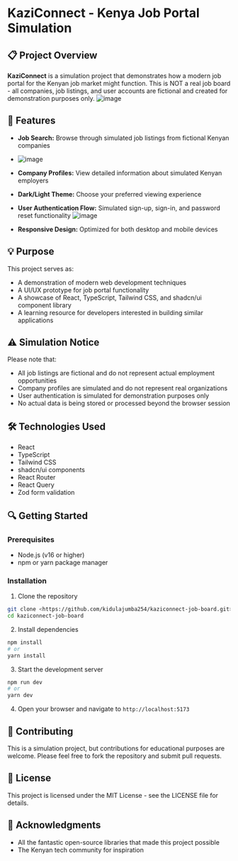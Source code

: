 
# KaziConnect - Kenya Job Portal Simulation


## 📋 Project Overview

**KaziConnect** is a simulation project that demonstrates how a modern job portal for the Kenyan job market might function. This is NOT a real job board - all companies, job listings, and user accounts are fictional and created for demonstration purposes only.
![image](https://github.com/user-attachments/assets/b07447e6-3404-490e-b3cd-9f24ae24f0b4)


## 🚀 Features

- **Job Search:** Browse through simulated job listings from fictional Kenyan companies
- ![image](https://github.com/user-attachments/assets/3d60ae6b-6d7f-476d-bffc-2eec9504b04d)

- **Company Profiles:** View detailed information about simulated Kenyan employers
- **Dark/Light Theme:** Choose your preferred viewing experience
- **User Authentication Flow:** Simulated sign-up, sign-in, and password reset functionality
![image](https://github.com/user-attachments/assets/34df359e-8067-4276-bc9f-b28e93c4b5d9)

- **Responsive Design:** Optimized for both desktop and mobile devices

## 💡 Purpose

This project serves as:
- A demonstration of modern web development techniques
- A UI/UX prototype for job portal functionality
- A showcase of React, TypeScript, Tailwind CSS, and shadcn/ui component library
- A learning resource for developers interested in building similar applications

## ⚠️ Simulation Notice

Please note that:
- All job listings are fictional and do not represent actual employment opportunities
- Company profiles are simulated and do not represent real organizations
- User authentication is simulated for demonstration purposes only
- No actual data is being stored or processed beyond the browser session

## 🛠️ Technologies Used

- React
- TypeScript
- Tailwind CSS
- shadcn/ui components
- React Router
- React Query
- Zod form validation

## 🔍 Getting Started

### Prerequisites

- Node.js (v16 or higher)
- npm or yarn package manager

### Installation

1. Clone the repository
```bash
git clone <https://github.com/kidulajumba254/kaziconnect-job-board.git>
cd kaziconnect-job-board
```

2. Install dependencies
```bash
npm install
# or
yarn install
```

3. Start the development server
```bash
npm run dev
# or
yarn dev
```

4. Open your browser and navigate to `http://localhost:5173`


## 🤝 Contributing

This is a simulation project, but contributions for educational purposes are welcome. Please feel free to fork the repository and submit pull requests.

## 📄 License

This project is licensed under the MIT License - see the LICENSE file for details.

## 🙏 Acknowledgments

- All the fantastic open-source libraries that made this project possible
- The Kenyan tech community for inspiration
